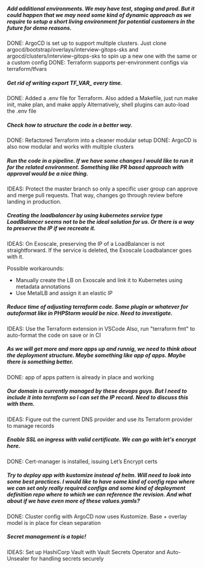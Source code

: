 ##### Add additional environments. We may have test, staging and prod. But it could happen that we may need some kind of dynamic approach as we require to setup a short living environment for potential customers in the future for demo reasons.

DONE: ArgoCD is set up to support multiple clusters. Just clone argocd/bootstrap/overlays/interview-gitops-sks and argocd/clusters/interview-gitops-sks to spin up a new one with the same or a custom config
DONE: Terraform supports per-environment configs via terraform/tfvars

##### Get rid of writing export TF_VAR_<something> every time.

DONE: Added a .env file for Terraform. Also added a Makefile, just run make init, make plan, and make apply
Alternatively, shell plugins can auto-load the .env file

##### Check how to structure the code in a better way.

DONE: Refactored Terraform into a cleaner modular setup
DONE: ArgoCD is also now modular and works with multiple clusters

##### Run the code in a pipeline. If we have some changes I would like to run it for the related environment. Something like PR based approach with approval would be a nice thing.

IDEAS:
Protect the master branch so only a specific user group can approve and merge pull requests.
That way, changes go through review before landing in production.

##### Creating the loadbalancer by using kubernetes service type LoadBalancer seems not to be the ideal solution for us. Or there is a way to preserve the IP if we recreate it.

IDEAS:
On Exoscale, preserving the IP of a LoadBalancer is not straightforward. If the service is deleted, the Exoscale Loadbalancer goes with it.

Possible workarounds:
 - Manually create the LB on Exoscale and link it to Kubernetes using metadata annotations
 - Use MetalLB and assign it an elastic IP

##### Reduce time of adjusting terraform code. Some plugin or whatever for autoformat like in PHPStorm would be nice. Need to investigate.

IDEAS:
Use the Terraform extension in VSCode
Also, run "terraform fmt" to auto-format the code on save or in CI

##### As we will get more and more apps up and runnig, we need to think about the deployment structure. Maybe something like app of apps. Maybe there is something better.

DONE: app of apps pattern is already in place and working

##### Our domain is currently managed by these devops guys. But I need to include it into terraform so I can set the IP record. Need to discuss this with them.

IDEAS:
Figure out the current DNS provider and use its Terraform provider to manage records

##### Enable SSL on ingress with valid certificate. We can go with let's encrypt here.

DONE: Cert-manager is installed, issuing Let’s Encrypt certs

##### Try to deploy app with kustomize instead of helm. Will need to look into some best practices. I would like to have some kind of config repo where we can set only really required configs and some kind of deployment definition repo where to which we can reference the revision. And what about if we have even more of these values.yamls?

DONE: Cluster config with ArgoCD now uses Kustomize. Base + overlay model is in place for clean separation

##### Secret management is a topic!

IDEAS:
Set up HashiCorp Vault with Vault Secrets Operator and Auto-Unsealer for handling secrets securely